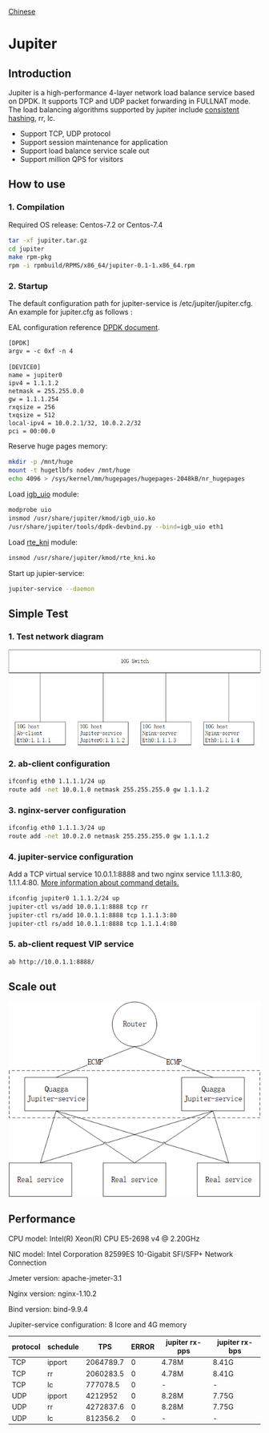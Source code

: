 [Chinese](README.zh_cn.md)

# Jupiter

## Introduction

Jupiter is a high-performance 4-layer network load balance service based on DPDK. It supports TCP and UDP packet forwarding in FULLNAT mode. The load balancing algorithms supported by jupiter include [consistent hashing](https://www.codeproject.com/Articles/56138/Consistent-hashing), rr, lc.

* Support TCP, UDP protocol
* Support session maintenance for application
* Support load balance service scale out
* Support million QPS for visitors

## How to use

### 1. Compilation

Required  OS release: Centos-7.2 or Centos-7.4

```bash
tar -xf jupiter.tar.gz
cd jupiter
make rpm-pkg
rpm -i rpmbuild/RPMS/x86_64/jupiter-0.1-1.x86_64.rpm
```

### 2. Startup

The default configuration path for jupiter-service is /etc/jupiter/jupiter.cfg. An example for jupiter.cfg as follows :

EAL configuration reference [DPDK document](http://dpdk.org/doc/guides/testpmd_app_ug/run_app.html#eal-command-line-options).

```vim
[DPDK]
argv = -c 0xf -n 4

[DEVICE0]
name = jupiter0
ipv4 = 1.1.1.2
netmask = 255.255.0.0
gw = 1.1.1.254
rxqsize = 256
txqsize = 512
local-ipv4 = 10.0.2.1/32, 10.0.2.2/32
pci = 00:00.0
```

Reserve huge pages memory:

```bash
mkdir -p /mnt/huge
mount -t hugetlbfs nodev /mnt/huge
echo 4096 > /sys/kernel/mm/hugepages/hugepages-2048kB/nr_hugepages
```

Load [igb_uio](http://dpdk.org/doc/guides/linux_gsg/linux_drivers.html) module:

```bash
modprobe uio
insmod /usr/share/jupiter/kmod/igb_uio.ko
/usr/share/jupiter/tools/dpdk-devbind.py --bind=igb_uio eth1
```

Load [rte_kni](http://dpdk.org/doc/guides/linux_gsg/enable_func.html#loading-the-dpdk-kni-kernel-module) module:

```bash
insmod /usr/share/jupiter/kmod/rte_kni.ko
```

Start up jupier-service:

```bash
jupiter-service --daemon
```

## Simple Test

### 1. Test network diagram

![Test network diagram](doc/1.png "Test network diagram")

### 2. ab-client configuration

```bash
ifconfig eth0 1.1.1.1/24 up
route add -net 10.0.1.0 netmask 255.255.255.0 gw 1.1.1.2
```

### 3. nginx-server configuration

```bash
ifconfig eth0 1.1.1.3/24 up
route add -net 10.0.2.0 netmask 255.255.255.0 gw 1.1.1.2
```

### 4. jupiter-service configuration

Add a TCP virtual service 10.0.1.1:8888 and two nginx service 1.1.1.3:80, 1.1.1.4:80. [More information about command details.](doc/command.md)

```bash
ifconfig jupiter0 1.1.1.2/24 up
jupiter-ctl vs/add 10.0.1.1:8888 tcp rr
jupiter-ctl rs/add 10.0.1.1:8888 tcp 1.1.1.3:80
jupiter-ctl rs/add 10.0.1.1:8888 tcp 1.1.1.4:80
```

### 5. ab-client request VIP service

```bash
ab http://10.0.1.1:8888/
```

## Scale out

![Scale out](doc/2.png "Scale out")

## Performance

CPU model: Intel(R) Xeon(R) CPU E5-2698 v4 @ 2.20GHz

NIC model: Intel Corporation 82599ES 10-Gigabit SFI/SFP+ Network Connection

Jmeter version: apache-jmeter-3.1

Nginx version: nginx-1.10.2

Bind version: bind-9.9.4

Jupiter-service configuration: 8 lcore and 4G memory

|protocol|schedule|TPS|ERROR|jupiter rx-pps|jupiter rx-bps|
|-|-|-|-|-|-|
|TCP|ipport|2064789.7|0|4.78M|8.41G|
|TCP|rr|2060283.5|0|4.78M|8.41G|
|TCP|lc|777078.5|0|-|-|
|UDP|ipport|4212952|0|8.28M|7.75G|
|UDP|rr|4272837.6|0|8.28M|7.75G|
|UDP|lc|812356.2|0|-|-|
